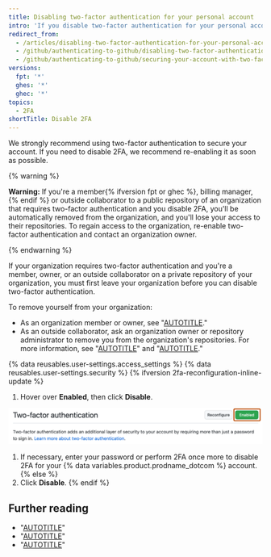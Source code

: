 ```yaml
---
title: Disabling two-factor authentication for your personal account
intro: 'If you disable two-factor authentication for your personal account, you may lose access to organizations you belong to.'
redirect_from:
  - /articles/disabling-two-factor-authentication-for-your-personal-account
  - /github/authenticating-to-github/disabling-two-factor-authentication-for-your-personal-account
  - /github/authenticating-to-github/securing-your-account-with-two-factor-authentication-2fa/disabling-two-factor-authentication-for-your-personal-account
versions:
  fpt: '*'
  ghes: '*'
  ghec: '*'
topics:
  - 2FA
shortTitle: Disable 2FA
---
```

We strongly recommend using two-factor authentication to secure your account. If you need to disable 2FA, we recommend re-enabling it as soon as possible.

{% warning %}

**Warning:** If you're a member{% ifversion fpt or ghec %}, billing manager,{% endif %} or outside collaborator to a public repository of an organization that requires two-factor authentication and you disable 2FA, you'll be automatically removed from the organization, and you'll lose your access to their repositories. To regain access to the organization, re-enable two-factor authentication and contact an organization owner.

{% endwarning %}

If your organization requires two-factor authentication and you're a member, owner, or an outside collaborator on a private repository of your organization, you must first leave your organization before you can disable two-factor authentication.

To remove yourself from your organization:
 - As an organization member or owner, see "[AUTOTITLE](/account-and-profile/setting-up-and-managing-your-personal-account-on-github/managing-your-membership-in-organizations/removing-yourself-from-an-organization)."
 - As an outside collaborator, ask an organization owner or repository administrator to remove you from the organization's repositories. For more information, see "[AUTOTITLE](/account-and-profile/setting-up-and-managing-your-personal-account-on-github/managing-your-membership-in-organizations/viewing-peoples-roles-in-an-organization)" and "[AUTOTITLE](/organizations/managing-user-access-to-your-organizations-repositories/removing-an-outside-collaborator-from-an-organization-repository)."

{% data reusables.user-settings.access_settings %}
{% data reusables.user-settings.security %}
{% ifversion 2fa-reconfiguration-inline-update %}
1. Hover over **Enabled**, then click **Disable**.

  ![Screenshot of an account's 2FA settings. A green button labeled "Enabled" is outlined in orange.](/assets/images/help/2fa/disable-two-factor-authentication.png)

1. If necessary, enter your password or perform 2FA once more to disable 2FA for your {% data variables.product.prodname_dotcom %} account.
{% else %}
1. Click **Disable**.
{% endif %}

## Further reading

- "[AUTOTITLE](/authentication/securing-your-account-with-two-factor-authentication-2fa/about-two-factor-authentication)"
- "[AUTOTITLE](/authentication/securing-your-account-with-two-factor-authentication-2fa/configuring-two-factor-authentication)"
- "[AUTOTITLE](/authentication/securing-your-account-with-two-factor-authentication-2fa/configuring-two-factor-authentication-recovery-methods)"
